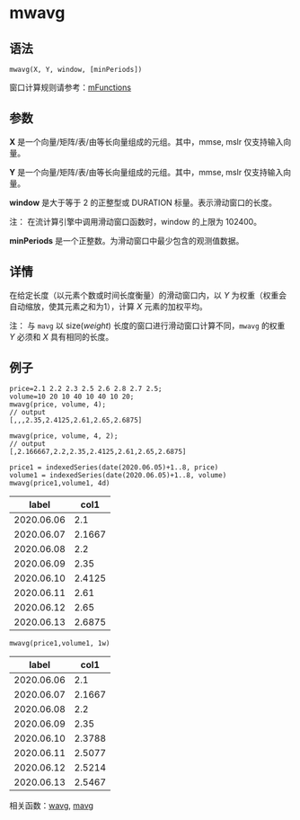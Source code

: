 # mwavg

## 语法

`mwavg(X, Y, window, [minPeriods])`

窗口计算规则请参考：[mFunctions](../themes/mFunctions.html)

## 参数

**X** 是一个向量/矩阵/表/由等长向量组成的元组。其中，mmse, mslr 仅支持输入向量。

**Y** 是一个向量/矩阵/表/由等长向量组成的元组。其中，mmse, mslr 仅支持输入向量。

**window** 是大于等于 2 的正整型或 DURATION 标量。表示滑动窗口的长度。

注： 在流计算引擎中调用滑动窗口函数时，window 的上限为 102400。

**minPeriods** 是一个正整数。为滑动窗口中最少包含的观测值数据。

## 详情

在给定长度（以元素个数或时间长度衡量）的滑动窗口内，以 *Y* 为权重（权重会自动缩放，使其元素之和为1），计算
*X* 元素的加权平均。

注： 与 `mavg` 以 size(*weight*)
长度的窗口进行滑动窗口计算不同，`mwavg` 的权重 *Y* 必须和 *X*
具有相同的长度。

## 例子

```
price=2.1 2.2 2.3 2.5 2.6 2.8 2.7 2.5;
volume=10 20 10 40 10 40 10 20;
mwavg(price, volume, 4);
// output
[,,,2.35,2.4125,2.61,2.65,2.6875]

mwavg(price, volume, 4, 2);
// output
[,2.166667,2.2,2.35,2.4125,2.61,2.65,2.6875]
```

```
price1 = indexedSeries(date(2020.06.05)+1..8, price)
volume1 = indexedSeries(date(2020.06.05)+1..8, volume)
mwavg(price1,volume1, 4d)
```

| label | col1 |
| --- | --- |
| 2020.06.06 | 2.1 |
| 2020.06.07 | 2.1667 |
| 2020.06.08 | 2.2 |
| 2020.06.09 | 2.35 |
| 2020.06.10 | 2.4125 |
| 2020.06.11 | 2.61 |
| 2020.06.12 | 2.65 |
| 2020.06.13 | 2.6875 |

```
mwavg(price1,volume1, 1w)
```

| label | col1 |
| --- | --- |
| 2020.06.06 | 2.1 |
| 2020.06.07 | 2.1667 |
| 2020.06.08 | 2.2 |
| 2020.06.09 | 2.35 |
| 2020.06.10 | 2.3788 |
| 2020.06.11 | 2.5077 |
| 2020.06.12 | 2.5214 |
| 2020.06.13 | 2.5467 |

相关函数：[wavg](../w/wavg.html), [mavg](mavg.html)

